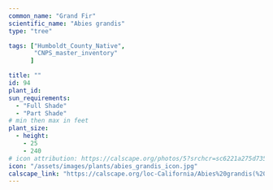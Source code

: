 ```yaml
---
common_name: "Grand Fir"
scientific_name: "Abies grandis"
type: "tree"

tags: ["Humboldt_County_Native",
       "CNPS_master_inventory"
      ]

title: ""
id: 94
plant_id: 
sun_requirements:
  - "Full Shade"
  - "Part Shade"
# min then max in feet
plant_size:
  - height: 
    - 25
    - 240
# icon attribution: https://calscape.org/photos/5?srchcr=sc6221a275d7357 
icon: "/assets/images/plants/abies_grandis_icon.jpg" 
calscape_link: "https://calscape.org/loc-California/Abies%20grandis(%20)"
---
```



